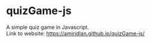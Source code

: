 # quizGame-js
A simple quiz game in Javascript.\
Link to website: https://amiridlan.github.io/quizGame-js/
